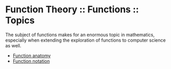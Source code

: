 # Function Theory :: Functions :: Topics

The subject of functions makes for an enormous topic in mathematics, especially when extending the exploration of functions to computer science as well.



- [Function anatomy](./function-anatomy.md)
- [Function notation](./function-notation.md)
